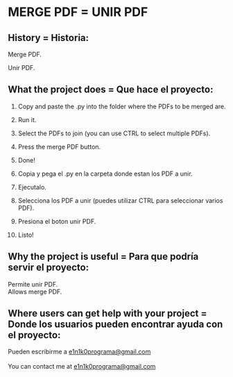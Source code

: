 # MERGE PDF = UNIR PDF

## History = Historia:
Merge PDF.<br>

Unir PDF.

## What the project does = Que hace el proyecto:
  1. Copy and paste the .py into the folder where the PDFs to be merged are.
  2. Run it.
  3. Select the PDFs to join (you can use CTRL to select multiple PDFs).
  4. Press the merge PDF button.
  5. Done!
  
  1. Copia y pega el .py en la carpeta donde estan los PDF a unir.
  2. Ejecutalo.
  3. Selecciona los PDF a unir (puedes utilizar CTRL para seleccionar varios PDF).
  4. Presiona el boton unir PDF.
  5. Listo!



## Why the project is useful = Para que podría servir el proyecto:
  Permite unir PDF.<br>
  Allows merge PDF.

 
     
## Where users can get help with your project = Donde los usuarios pueden encontrar ayuda con el proyecto:
   Pueden escribirme a e1n1k0programa@gmail.com<br><br>
	 You can contact me at e1n1k0programa@gmail.com
